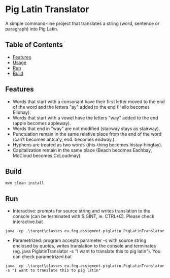 # Pig Latin Translator

A simple command-line project that translates a string (word, sentence or paragraph) into Pig
Latin.

## Table of Contents
- [Features](#features)
- [Usage](#usage)
- [Run](#Run)
- [Build](#Build)

## Features

- Words that start with a consonant have their first letter moved to the end of the word and the
letters "ay" added to the end (Hello becomes Ellohay).
- Words that start with a vowel have the letters "way" added to the end (apple becomes appleway).
- Words that end in "way" are not modified (stairway stays as stairway).
- Punctuation remain in the same relative place from the end of the word (can’t becomes
antca’y, end. becomes endway.).
- Hyphens are treated as two words (this-thing becomes histay-hingtay).
- Capitalization remain in the same place (Beach becomes Eachbay, McCloud becomes
CcLoudmay).

## Build
```script
mvn clean install
```

## Run

- Interactive: prompts for source string and writes translation to the console (can be terminated
  with SIGINT, ie. CTRL+C). Please check interactive.bat
```script
java -cp .\target\classes eu.feg.assigment.piglatin.PigLatinTranslator
```
- Parametrized: program accepts parameter -s with source string enclosed by quotes, writes
  translation to the console and terminates (eg. java PiglatinTranslator -s "I want to translate
  this to pig latin"). You can check parametrized.bat
```script
java -cp .\target\classes eu.feg.assigment.piglatin.PigLatinTranslator -s "I want to translate this to pig latin"
```